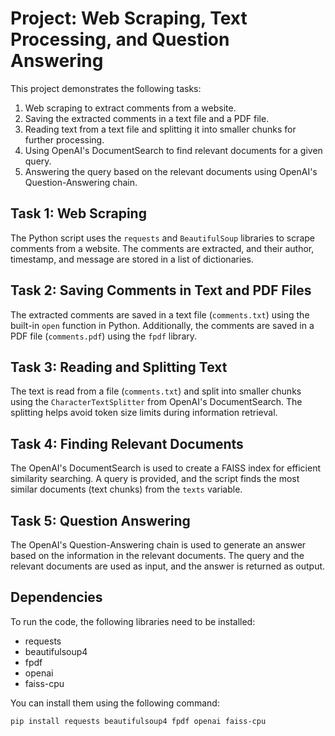 # Project: Web Scraping, Text Processing, and Question Answering

This project demonstrates the following tasks:

1. Web scraping to extract comments from a website.
2. Saving the extracted comments in a text file and a PDF file.
3. Reading text from a text file and splitting it into smaller chunks for further processing.
4. Using OpenAI's DocumentSearch to find relevant documents for a given query.
5. Answering the query based on the relevant documents using OpenAI's Question-Answering chain.

## Task 1: Web Scraping

The Python script uses the `requests` and `BeautifulSoup` libraries to scrape comments from a website. The comments are extracted, and their author, timestamp, and message are stored in a list of dictionaries.

## Task 2: Saving Comments in Text and PDF Files

The extracted comments are saved in a text file (`comments.txt`) using the built-in `open` function in Python. Additionally, the comments are saved in a PDF file (`comments.pdf`) using the `fpdf` library.

## Task 3: Reading and Splitting Text

The text is read from a file (`comments.txt`) and split into smaller chunks using the `CharacterTextSplitter` from OpenAI's DocumentSearch. The splitting helps avoid token size limits during information retrieval.

## Task 4: Finding Relevant Documents

The OpenAI's DocumentSearch is used to create a FAISS index for efficient similarity searching. A query is provided, and the script finds the most similar documents (text chunks) from the `texts` variable.

## Task 5: Question Answering

The OpenAI's Question-Answering chain is used to generate an answer based on the information in the relevant documents. The query and the relevant documents are used as input, and the answer is returned as output.

## Dependencies

To run the code, the following libraries need to be installed:

- requests
- beautifulsoup4
- fpdf
- openai
- faiss-cpu

You can install them using the following command:

```bash
pip install requests beautifulsoup4 fpdf openai faiss-cpu
